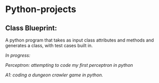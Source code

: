 # Python-projects

## Class Blueprint:
A python program that takes as input class attributes and methods and generates a class, with test cases built in.  


_In progress:_


_Perceptron: attempting to code my first perceptron in python_


_A1: coding a dungeon crawler game in python._
